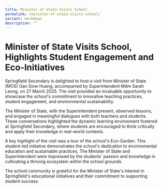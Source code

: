 ```yaml
---
title: Minister of State Visits School
permalink: /minister-of-state-visits-school/
variant: markdown
description: ""
---
```

# **Minister of State Visits School, Highlights Student Engagement and Eco-Initiatives**

Springfield Secondary is delighted to host a visit from Minister of State (MOS) Gan Siow Huang, accompanied by Superintendent Mdm Sarah Leong, on 27 March 2025. The visit provided an invaluable opportunity to showcase the school's commitment to innovative teaching practices, student engagement, and environmental sustainability.
 
The Minister of State, with the Superintendent present, observed lessons, and engaged in meaningful dialogues with both teachers and students. These conversations highlighted the dynamic learning environment fostered at Springfield Secondary, where students are encouraged to think critically and apply their knowledge in real-world contexts.
 
A key highlight of the visit was a tour of the school's Eco-Garden. This student-led initiative demonstrates the school's dedication to environmental education and sustainable practices. The Minister of State and Superintendent were impressed by the students' passion and knowledge in cultivating a thriving ecosystem within the school grounds.
 
The school community is grateful for the Minister of State's interest in Springfield's educational initiatives and their commitment to supporting student success.
